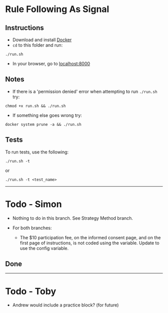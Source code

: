 # Rule Following As Signal

## Instructions

- Download and install [Docker](https://www.docker.com/products/docker-desktop/)
- `cd` to this folder and run:
```
./run.sh
```
- In your browser, go to [localhost:8000](http://localhost:8000)

## Notes

- If there is a 'permission denied' error when attempting to run `./run.sh` try:
```
chmod +x run.sh && ./run.sh
```
- If something else goes wrong try:
```
docker system prune -a && ./run.sh
```

## Tests

To run tests, use the following:
```
./run.sh -t
```
or
```
./run.sh -t <test_name>
```

---

# Todo - Simon

- Nothing to do in this branch. See Strategy Method branch.

- For both branches:
	- The $10 participation fee, on the informed consent page, and on the first page of instructions, is not coded using the variable. Update to use the config variable.

## Done

---

# Todo - Toby

- Andrew would include a practice block? (for future)